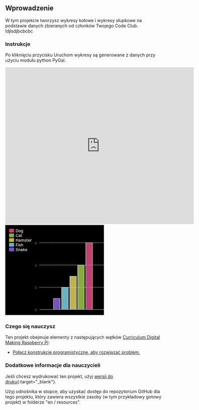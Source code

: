 ## Wprowadzenie

W tym projekcie tworzysz wykresy kołowe i wykresy słupkowe na podstawie danych zbieranych od członków Twojego Code Club. ldjlsdjbcbcbc

### Instrukcje

Po kliknięciu przycisku Uruchom wykresy są generowane z danych przy użyciu modułu python PyGal.

<div class="trinket">
  <iframe src="https://trinket.io/embed/python/70d24d92b8?outputOnly=true&start=result" width="600" height="500" frameborder="0" marginwidth="0" marginheight="0" allowfullscreen>
  </iframe>
  <img src="images/pets-finished.png">
</div>

### Czego się nauczysz

Ten projekt obejmuje elementy z następujących wątków [Curriculum Digital Making Raspberry Pi](http://rpf.io/curriculum):

+ [Połącz konstrukcje programistyczne, aby rozwiązać problem.](https://www.raspberrypi.org/curriculum/programming/builder/)

### Dodatkowe informacje dla nauczycieli

Jeśli chcesz wydrukować ten projekt, użyj [wersji do druku](https://projects.raspberrypi.org/en/projects/about-me/print){:target="_blank"}.

Użyj odnośnika w stopce, aby uzyskać dostęp do repozytorium GitHub dla tego projektu, który zawiera wszystkie zasoby (w tym przykładowy gotowy projekt) w folderze "en / resources".